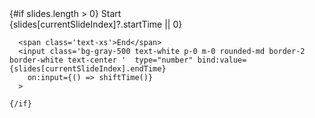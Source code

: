 <script>
  //@ts-nocheck
  import { NavBtn2, NavLink, Logo, NavBtn, AreYouSure } from 'sveltetools_bils/src/cmp';
  import Icons from '../../icons';
  import { slide } from 'svelte/transition';
  import { onMount } from 'svelte';
  export let slides;
  export let currentSlideIndex;
  export let timingError = false;
  export let timingErrorMessage = '';

  onMount(async()=>{
    for (let i = 0; i < slides.length; i++) {
      const slide =   slides[i];

      if (!('startTime' in slide)) {
        slide.startTime = 0;
      }
      if (!('endTime' in slide)) {
        slide.endTime = 10;
      }

    }
    if (slides[0].startTime !== 0) {
      slides[0].startTime = 0;
    }

  });

  function shiftTime() {
        for (let i = 1; i < slides.length; i++) {
            slides[i].startTime = slides[i - 1].endTime;
        }
  }

</script>

<div class="flex justify-between bg-gray-700 m-0 p-0 items-center gap-1 pt-2 px-2">
  <div class="flex justify-end m-0 p-1 items-center gap-1 border-2 border-gray-500 rounded-md text-xs mr-1">
    {#if slides.length > 0}
      <span class="text-xs">Start</span>
      <div
        class="bg-gray-900 text-white p-0 px-4 m-0 rounded-md border-2 border-white"
        type="number"
      >
        {slides[currentSlideIndex]?.startTime || 0}
      </div>

       
      <span class='text-xs'>End</span>
      <input class='bg-gray-500 text-white p-0 m-0 rounded-md border-2 border-white text-center '  type="number" bind:value={slides[currentSlideIndex].endTime}
        on:input={() => shiftTime()}
      >

    {/if}
  </div>
</div>